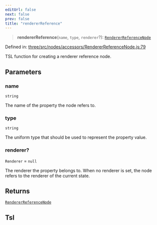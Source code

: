```yaml
---
editUrl: false
next: false
prev: false
title: "rendererReference"
---
```


> **rendererReference**(`name`, `type`, `renderer`?): [`RendererReferenceNode`](/reference/threewebgpu/classes/rendererreferencenode/)

Defined in: [three/src/nodes/accessors/RendererReferenceNode.js:79](https://github.com/DefinitelyMaybe/three-i18n/blob/fa57b79433d1c349ffb23a78727299c8d4190136/three/src/nodes/accessors/RendererReferenceNode.js#L79)

TSL function for creating a renderer reference node.

## Parameters

### name

`string`

The name of the property the node refers to.

### type

`string`

The uniform type that should be used to represent the property value.

### renderer?

`Renderer` = `null`

The renderer the property belongs to. When no renderer is set,
the node refers to the renderer of the current state.

## Returns

[`RendererReferenceNode`](/reference/threewebgpu/classes/rendererreferencenode/)

## Tsl
